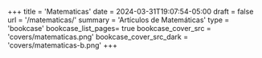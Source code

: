 +++
title = 'Matematicas'
date = 2024-03-31T19:07:54-05:00
draft = false
url = '/matematicas/'
summary = 'Artículos de Matemáticas'
type = 'bookcase'
bookcase_list_pages= true
bookcase_cover_src = 'covers/matematicas.png'
bookcase_cover_src_dark = 'covers/matematicas-b.png'
+++
